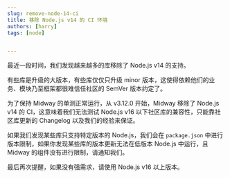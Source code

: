 ```yaml
---
slug: remove-node-14-ci
title: 移除 Node.js v14 的 CI 环境
authors: [harry]
tags: [node]


---
```


最近一段时间，我们发现越来越多的库移除了 Node.js v14 的支持。

有些库是升级的大版本，有些库仅仅只升级 minor 版本，这使得依赖他们的业务、模块乃至框架都很难信任社区的 SemVer 版本约定了。

为了保持 Midway 的单测正常运行，从 v3.12.0 开始，Midway 移除了 Node.js v14 的 CI，这意味着我们无法测试 Node.js v16 以下社区库的兼容性，只能靠社区库更新的 Changelog 以及我们的经验来保证。

如果我们发现某些库只支持特定版本的 Node.js，我们会在 `package.json` 中进行版本限制，如果你发现某些库的版本更新无法在低版本 Node.js 中运行，且 Midway 的组件没有进行限制，请通知我们。

最后再次提醒，如果没有强需求，请使用 Node.js v16 以上版本。
